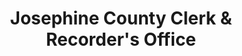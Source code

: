 ---
layout: repo
title: "Josephine County Clerk & Recorder's Office"
id: 25749
permalink: repos/25749/
---